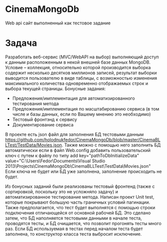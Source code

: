 # CinemaMongoDb

Web api сайт выполненный как тестовое задание

# Задача 
Разработать веб-сервис (MVC/WebAPI на выбор) выполняющий доступ к данным расположенным в некой внешней базе данных MongoDB. Условие – коллекция, относительно которой производится выборка содержит несколько десятков миллионов записей, результат выборки выводится пользователю в виде таблицы, с возможностью изменения максимального количества одновременно отображаемых строк и выбора текущей страницы.
Бонусные задания:
* Предложения/имплементация для автоматизированного тестирования метода
* Предложения/имплементация по масштабированию сервиса (в том числе и базы данных, если по Вашему мнению это необходимо)
* Тестовый фронтэнд к сервису
* Документирование сервиса

В проекте есть json файл для заполнения БД тестовыми данным https://github.com/holodnukfedor/CinemaMongoDb/blob/master/CinemaBLLTest/TestData/Movies.json.
Также можно с помощью него заполнить БД автоматически если в файл Web.config добавить пользовательский ключ с путем к файлу по типу
 add key="pathToDbInitializeData" value="C:\Users\Fedor\Documents\Visual Studio 2013\Projects\CinemaMongoDb\CinemaBLLTest\TestData\Movies.json"
 Если ключа не будет или БД уже заполнена, заполнение происходить не будет.


Из бонусных заданий были реализованы тестовый фронтенд (также с сортировкой, поскольку это не усложняло задачу) и автоматизированное тестирование метода.
Написан проект Unit test, которые покрывают большую часть граничных условий пагинации. Также предполагается, что тест будет выполнятся с помощью строки подключения отличающейся от основной рабочей БД.
Это сделано затем, что БД наполняется тестовыми данными в начале теста, проводятся тесты, и БД очищается, что позволит прогонять тесты много раз. 
Если БД используемая в тестах перед началом теста будет заполнена, то конструктор класса теста выбросит исключение.
